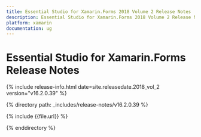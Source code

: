 ```yaml
---
title: Essential Studio for Xamarin.Forms 2018 Volume 2 Release Notes
description: Essential Studio for Xamarin.Forms 2018 Volume 2 Release Notes
platform: xamarin
documentation: ug
---
```


# Essential Studio for  Xamarin.Forms Release Notes

{% include release-info.html date=site.releasedate.2018_vol_2  version="v16.2.0.39" %} 

{% directory path: _includes/release-notes/v16.2.0.39 %}

{% include {{file.url}} %}

{% enddirectory %}